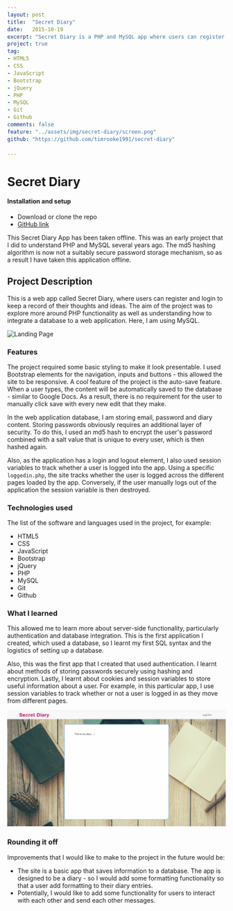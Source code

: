 ```yaml
---
layout: post
title:  "Secret Diary"
date:   2015-10-19
excerpt: "Secret Diary is a PHP and MySQL app where users can register and login to keep a record of their thoughts and ideas"
project: true
tag:
- HTML5
- CSS
- JavaScript
- Bootstrap
- jQuery
- PHP
- MySQL
- Git
- Github
comments: false
feature: "../assets/img/secret-diary/screen.png"
github: "https://github.com/timrooke1991/secret-diary"

---
```


# Secret Diary

#### Installation and setup

- Download or clone the repo
- [GitHub link](https://github.com/timrooke1991/secret-diary)

This Secret Diary App has been taken offline. This was an early project that I did to understand PHP and MySQL several years ago. The md5 hashing algorithm is now not a suitably secure password storage mechanism, so as a result I have taken this application offline.

## Project Description

This is a web app called Secret Diary, where users can register and login to keep a record of their thoughts and ideas. The aim of the project was to explore more around PHP functionality as well as understanding how to integrate a database to a web application. Here, I am using MySQL.

![Landing Page](../assets/img/secret-diary/screen.png)   

### [](https://github.com/timrooke1991/secret-diary#features)Features

The project required some basic styling to make it look presentable. I used Bootstrap elements for the navigation, inputs and buttons - this allowed the site to be responsive. A cool feature of the project is the auto-save feature. When a user types, the content will be automatically saved to the database - similar to Google Docs. As a result, there is no requirement for the user to manually click save with every new edit that they make.

In the web application database, I am storing email, password and diary content. Storing passwords obviously requires an additional layer of security. To do this, I used an md5 hash to encrypt the user's password combined with a salt value that is unique to every user, which is then hashed again.

Also, as the application has a login and logout element, I also used session variables to track whether a user is logged into the app. Using a specific `loggedin.php`, the site tracks whether the user is logged across the different pages loaded by the app. Conversely, if the user manually logs out of the application the session variable is then destroyed.

### [](https://github.com/timrooke1991/secret-diary#technologies-used)Technologies used

The list of the software and languages used in the project, for example:

- HTML5
- CSS
- JavaScript
- Bootstrap
- jQuery
- PHP
- MySQL
- Git
- Github

### [](https://github.com/timrooke1991/secret-diary#challenges-faced)What I learned

This allowed me to learn more about server-side functionality, particularly authentication and database integration. This is the first application I created, which used a database, so I learnt my first SQL syntax and the logistics of setting up a database.

Also, this was the first app that I created that used authentication. I learnt about methods of storing passwords securely using hashing and encryption. Lastly, I learnt about cookies and session variables to store useful information about a user. For example, in this particular app, I use session variables to track whether or not a user is logged in as they move from different pages.

![Landing Page](../assets/img/secret-diary/writing.png)   

### [](https://github.com/timrooke1991/secret-diary#rounding-it-off)Rounding it off

Improvements that I would like to make to the project in the future would be:

- The site is a basic app that saves information to a database. The app is designed to be a diary - so I would add some formatting functionality so that a user add formatting to their diary entries.
- Potentially, I would like to add some functionality for users to interact with each other and send each other messages.
